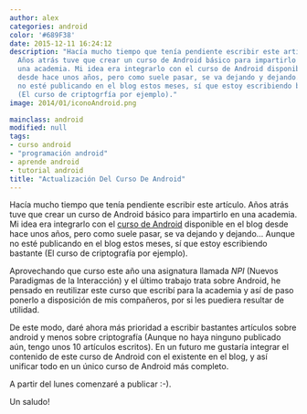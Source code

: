 ```yaml
---
author: alex
categories: android
color: '#689F38'
date: 2015-12-11 16:24:12
description: "Hacía mucho tiempo que tenía pendiente escribir este artículo.
  Años atrás tuve que crear un curso de Android básico para impartirlo en
  una academia. Mi idea era integrarlo con el curso de Android disponible en el blog
  desde hace unos años, pero como suele pasar, se va dejando y dejando... Aunque
  no esté publicando en el blog estos meses, sí que estoy escribiendo bastante
  (El curso de criptogrfía por ejemplo)."
image: 2014/01/iconoAndroid.png

mainclass: android
modified: null
tags:
- curso android
- "programación android"
- aprende android
- tutorial android
title: "Actualización Del Curso De Android"
---
```


<figure>
  <a href="/img/2014/01/iconoAndroid.png"><amp-img layout="responsive" src="/img/2014/01/iconoAndroid.png" title="{{ page.title }}" alt="{{ page.title }}" /></a>
</figure>

Hacía mucho tiempo que tenía pendiente escribir este artículo. Años atrás tuve que crear un curso de Android básico para impartirlo en una academia. Mi idea era integrarlo con el [curso de Android](/curso-programacion-android/ "Curso de Android") disponible en el blog desde hace unos años, pero como suele pasar, se va dejando y dejando... Aunque no esté publicando en el blog estos meses, sí que estoy escribiendo bastante (El curso de criptografía por ejemplo).

<!--more--><!--ad-->

Aprovechando que curso este año una asignatura llamada _NPI_ (Nuevos Paradigmas de la Interacción)  y el último trabajo trata sobre Android, he pensado en reutilizar este curso que escribí para la academia y así de paso ponerlo a disposición de mis compañeros, por si les puediera resultar de utilidad.

De este modo, daré ahora más prioridad a escribir bastantes artículos sobre android y menos sobre criptografía (Aunque no haya ninguno publicado aún, tengo unos 10 artículos escritos). En un futuro me gustaría integrar el contenido de este curso de Android con el existente en el blog, y así unificar todo en un único curso de Android más completo.

A partir del lunes comenzaré a publicar :-).

Un saludo!
